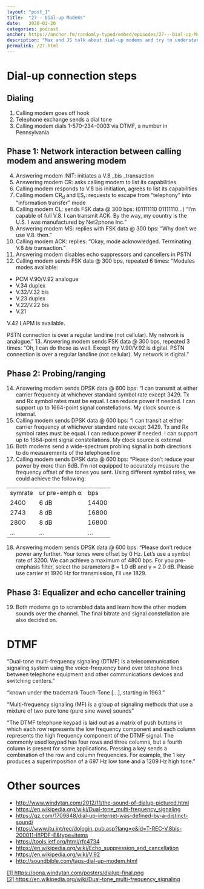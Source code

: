 ```yaml
---
layout: "post_1"
title:  "27 - Dial-up Modems"
date:   2020-03-20
categories: podcast
anchor: https://anchor.fm/randomly-typed/embed/episodes/27---Dial-up-Modems-ebnvoq
description: "Max and JS talk about dial-up modems and try to understand how they work while sharing their nostalgia."
permalink: /27.html
---
```


# Dial-up connection steps <span class="footnote"></span>
## Dialing
1. Calling modem goes off hook
2. Telephone exchange sends a dial tone
3. Calling modem dials 1-570-234-0003 via DTMF, a number in Pennsylvania

## Phase 1: Network interaction between calling modem and answering modem
4. Answering modem INIT: initiates a V.8 _bis _transaction
5. Answering modem CR: asks calling modem to list its capabilities
6. Calling modem responds to V.8 bis initiation, agrees to list its capabilities
7. Calling modem CR<sub>d</sub> and ES<sub>r</sub>: requests to escape from “telephony” into “information transfer” mode
8. Calling modem CL: sends FSK data @ 300 bps: (01111110 01111110…)
“I’m capable of full V.8. I can transmit ACK. By the way, my country is the U.S. I was manufactured by Net2phone Inc.”
9. Answering modem MS: replies with FSK data @ 300 bps:
“Why don’t we use V.8. then.”
10. Calling modem ACK: replies:
“Okay, mode acknowledged. Terminating V.8 _bis_ transaction.”
11. Answering modem disables echo suppressors and cancellers in PSTN
12. Calling modem sends FSK data @ 300 bps, repeated 6 times:
“Modules modes available:
   - PCM V.90/V.92 analogue
   - V.34 duplex
   - V.32/V.32 bis
   - V.23 duplex
   - V.22/V.22 bis
   - V.21

V.42 LAPM is available.

PSTN connection is over a regular landline (not cellular). My network is analogue.”
13. Answering modem sends FSK data @ 300 bps, repeated 3 times:
“Oh, I can do those as well. Except my V.90/V.92 is digital. PSTN connection is over a regular landline (not cellular). My network is digital.”

## Phase 2: Probing/ranging
14. Answering modem sends DPSK data @ 600 bps:
“I can transmit at either carrier frequency at whichever standard symbol rate except 3429. Tx and Rx symbol rates must be equal. I can reduce power if needed. I can support up to 1664-point signal constellations. My clock source is internal.
15. Calling modem sends DPSK data @ 600 bps:
“I can transit at either carrier frequency at whichever standard rate except 3429. Tx and Rx symbol rates must be equal. I can reduce power if needed. I can support up to 1664-point signal constellations. My clock source is external.
16. Both modems send a wide-spectrum probling signal in both directions to do measurements of the telephone line
17. Calling modem sends DPSK data @ 600 bps:
“Please don’t reduce your power by more than 6dB. I’m not equipped to accurately measure the frequency offset of the tones you sent. Using different symbol rates, we could achieve the following:

<table>
  <tr>
   <td>
symrate
   </td>
   <td>ur pre-emph α
   </td>
   <td>bps
   </td>
  </tr>
  <tr>
   <td>2400
   </td>
   <td>6 dB
   </td>
   <td>14400
   </td>
  </tr>
  <tr>
   <td>2743
   </td>
   <td>8 dB
   </td>
   <td>16800
   </td>
  </tr>
  <tr>
   <td>2800
   </td>
   <td>8 dB
   </td>
   <td>16800
   </td>
  </tr>
  <tr>
   <td>...
   </td>
   <td>...
   </td>
   <td>…
   </td>
  </tr>
</table>

18. Answering modem sends DPSK data @ 600 bps:
“Please don’t reduce power any further. Your tones were offset by 0 Hz. Let’s use a symbol rate of 3200. We can achieve a maximum of 4800 bps. For you pre-emphasis filter, select the parameters β = 1.0 dB and γ = 2.0 dB. Please use carrier at 1920 Hz for transmission, I’ll use 1829.

## Phase 3: Equalizer and echo canceller training
19. Both modems go to scrambled data and learn how the other modem sounds over the channel. The final bitrate and signal constellation are also decided on.

# DTMF <span class="footnote"></span>
“Dual-tone multi-frequency signaling (DTMF) is a telecommunication signaling system using the voice-frequency band over telephone lines between telephone equipment and other communications devices and switching centers.”

“known under the trademark Touch-Tone [...], starting in 1963.”

“Multi-frequency signaling (MF) is a group of signaling methods that use a mixture of two pure tone (pure sine wave) sounds”

“The DTMF telephone keypad is laid out as a matrix of push buttons in which each row represents the low frequency component and each column represents the high frequency component of the DTMF signal. The commonly used keypad has four rows and three columns, but a fourth column is present for some applications. Pressing a key sends a combination of the row and column frequencies. For example, the 1 key produces a superimposition of a 697 Hz low tone and a 1209 Hz high tone.”

# Other sources
- http://www.windytan.com/2012/11/the-sound-of-dialup-pictured.html
- https://en.wikipedia.org/wiki/Dual-tone_multi-frequency_signaling
- https://qz.com/1709848/dial-up-internet-was-defined-by-a-distinct-sound/
- https://www.itu.int/rec/dologin_pub.asp?lang=e&id=T-REC-V.8bis-200011-I!!PDF-E&type=items
- https://tools.ietf.org/html/rfc4734
- https://en.wikipedia.org/wiki/Echo_suppression_and_cancellation
- https://en.wikipedia.org/wiki/V.92
- http://soundbible.com/tags-dial-up-modem.html



<span class="footnotes">
  <a href="https://oona.windytan.com/posters/dialup-final.png">[1] https://oona.windytan.com/posters/dialup-final.png</a> <br/>
  <a href="https://en.wikipedia.org/wiki/Dual-tone_multi-frequency_signaling">[2] https://en.wikipedia.org/wiki/Dual-tone_multi-frequency_signaling</a> <br/>
</span>
